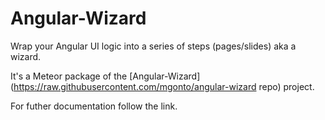 # Angular-Wizard
Wrap your Angular UI logic into a series of steps (pages/slides) aka a wizard.

It's a Meteor package of the [Angular-Wizard](https://raw.githubusercontent.com/mgonto/angular-wizard repo) project.

For futher documentation follow the link.
